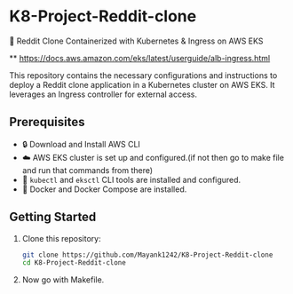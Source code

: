 # K8-Project-Reddit-clone
 🚀 Reddit Clone Containerized with Kubernetes &amp; Ingress on AWS EKS

** https://docs.aws.amazon.com/eks/latest/userguide/alb-ingress.html

This repository contains the necessary configurations and instructions to deploy a Reddit clone application in a Kubernetes cluster on AWS EKS. 
It leverages an Ingress controller for external access.

## Prerequisites

- 🔒 Download and Install AWS CLI 
- ☁️ AWS EKS cluster is set up and configured.(if not then go to make file and run that commands from there)
- 🐙 `kubectl` and `eksctl` CLI tools are installed and configured.
- 🐳 Docker and Docker Compose are installed.

## Getting Started

1. Clone this repository:

   ```bash
   git clone https://github.com/Mayank1242/K8-Project-Reddit-clone
   cd K8-Project-Reddit-clone

2. Now go with Makefile. 
